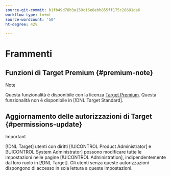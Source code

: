 ```yaml
---
source-git-commit: b1fb49d78b3a159c16e8ebb855ff175c26681da6
workflow-type: tm+mt
source-wordcount: '50'
ht-degree: 42%

---
```

# Frammenti

## Funzioni di Target Premium {#premium-note}

>[!NOTE]
>
>Questa funzionalità è disponibile con la licenza [Target Premium](/help/main/c-intro/intro.md#premium). Questa funzionalità non è disponibile in [!DNL Target Standard].

## Aggiornamento delle autorizzazioni di Target {#permissions-update}

>[!IMPORTANT]
>
>[!DNL Target] utenti con diritti [!UICONTROL Product Administrator] e [!UICONTROL System Administrator] possono modificare tutte le impostazioni nelle pagine [!UICONTROL Administration], indipendentemente dal loro ruolo in [!DNL Target]. Gli utenti senza queste autorizzazioni dispongono di accesso in sola lettura a queste impostazioni.



